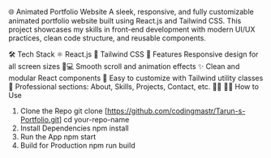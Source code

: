 🌐 Animated Portfolio Website
A sleek, responsive, and fully customizable animated portfolio website built using React.js and Tailwind CSS.
This project showcases my skills in front-end development with modern UI/UX practices, clean code structure, and reusable components.

🛠️ Tech Stack
⚛️ React.js
🎨 Tailwind CSS
📁 Features
Responsive design for all screen sizes 📱💻
Smooth scroll and animation effects ✨
Clean and modular React components 🧩
Easy to customize with Tailwind utility classes 🎯
Professional sections: About, Skills, Projects, Contact, etc. 👨‍💻
🧑‍💻 How to Use
1. Clone the Repo
git clone [https://github.com/codingmastr/Tarun-s-Portfolio.git]
cd your-repo-name
2. Install Dependencies
npm install
3. Run the App
npm start
4. Build for Production
npm run build
